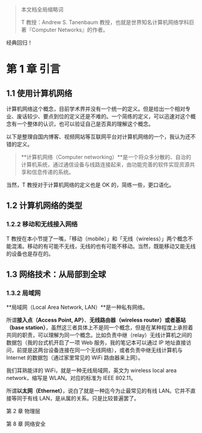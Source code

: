 > 本文档全局缩略词
>
> T 教授：Andrew S. Tanenbaum 教授，也就是世界知名计算机网络学科巨著『Computer Networks』的作者。
>



经典回归！



# 第 1 章   引言



## 1.1   使用计算机网络

计算机网络这个概念，目前学术界并没有一个统一的定义。但是给出一个相对专业、废话较少、要点到位的定义还是不难的。一个简练的定义，可以迅速对这个概念有一个整体的认识，也可以验证自己是否真的理解这个概念。

以下是整理自国内博客、视频网站等互联网平台对计算机网络的一个，我认为还不错的定义。

> **计算机网络（Computer networking）**是一个将众多分散的、自治的计算机系统，通过通信设备与线路连接起来，由功能完善的软件实现资源共享和信息传递的系统。

当然，T 教授对于计算机网络的定义也是 OK 的，简练一些，更口语化。



## 1.2   计算机网络的类型



### 1.2.2   移动和无线接入网络

T 教授在本小节提了一嘴，「移动（mobile）」和「无线（wireless）」两个概念不能混淆。移动的有可能不无线，无线的也有可能不移动。当然，既能移动又能无线的设备也是存在的。



## 1.3   网络技术：从局部到全球

### 1.3.2   局域网

**局域网（Local Area Network, LAN）**是一种私有网络。

所谓**接入点（Access Point, AP）**、**无线路由器（wireless router）**或者**基站（base station）**，虽然这三者具体上不是同一个概念，但是在某种程度上承担着共同的职责，可以理解为同一个概念。比如负责中继（relay）无线计算机之间的数据包（我的台式机开启了一项 Web 服务，我的笔记本可以通过 IP 地址直接访问，前提是这两台设备连接在同一个无线网络），或者负责中继无线计算机与 Internet 的数据包（通过家里常见的 WiFi 路由器来上网）。

我们耳熟能详的 WiFi，就是一种无线局域网，英文为 wireless local area network，缩写是 WLAN。对应的标准为 IEEE 802.11。

所谓**以太网（Ethernet）**，说白了就是一种迄今为止最常见的有线 LAN。它并不直接等同于有线 LAN，是从属的关系。只是比较普遍罢了。





第 2 章   物理层







第 8 章   网络安全
